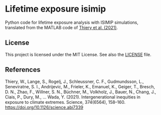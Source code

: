 # Lifetime exposure isimip
Python code for lifetime exposure analysis with ISIMIP simulations, translated from the MATLAB code of [Thiery et al. (2021)](https://github.com/VUB-HYDR/2021_Thiery_etal_Science).

## License
This project is licensed under the MIT License. See also the 
[LICENSE](LICENSE) 
file.

## References
Thiery, W., Lange, S., Rogelj, J., Schleussner, C. F., Gudmundsson, L., Seneviratne, S. I., Andrijevic, M., Frieler, K., Emanuel, K., Geiger, T., Bresch, D. N., Zhao, F., Willner, S. N., Büchner, M., Volkholz, J., Bauer, N., Chang, J., Ciais, P., Dury, M., … Wada, Y. (2021). Intergenerational inequities in exposure to climate extremes. Science, 374(6564), 158–160. https://doi.org/10.1126/science.abi7339